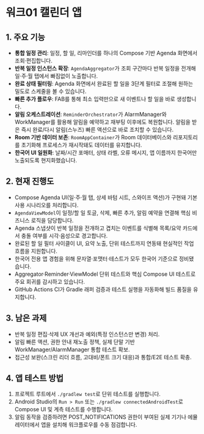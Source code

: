 # 워크01 캘린더 앱

## 1. 주요 기능
- **통합 일정 관리**: 일정, 할 일, 리마인더를 하나의 Compose 기반 Agenda 화면에서 조회·편집합니다.
- **반복 일정 인스턴스 확장**: `AgendaAggregator`가 조회 구간마다 반복 일정을 전개해 일·주·월 탭에서 빠짐없이 노출합니다.
- **완료 상태 필터링**: Agenda 화면에서 완료된 할 일을 3단계 필터로 조절해 원하는 밀도로 스케줄을 볼 수 있습니다.
- **빠른 추가 플로우**: FAB를 통해 최소 입력만으로 새 이벤트나 할 일을 바로 생성합니다.
- **알림 오케스트레이션**: `ReminderOrchestrator`가 AlarmManager와 WorkManager를 활용해 알림을 예약하고 재부팅 이후에도 복원합니다. 알림을 받은 즉시 완료/다시 알림(스누즈) 빠른 액션으로 바로 조치할 수 있습니다.
- **Room 기반 데이터 보존**: `RoomAppContainer`가 Room 데이터베이스와 리포지토리를 초기화해 프로세스가 재시작돼도 데이터를 유지합니다.
- **한국어 UI 일원화**: 날짜/시간 포매터, 상태 라벨, 오류 메시지, 앱 이름까지 한국어만 노출되도록 현지화했습니다.

## 2. 현재 진행도
- Compose Agenda UI(일·주·월 탭, 상세 바텀 시트, 스와이프 액션)가 구현돼 기본 사용 시나리오를 처리합니다.
- `AgendaViewModel`이 일정/할 일 토글, 삭제, 빠른 추가, 알림 예약을 연결해 핵심 비즈니스 로직을 담당합니다.
- Agenda 스냅샷이 반복 일정을 전개하고 겹치는 이벤트를 식별해 목록/요약 카드에서 충돌 여부를 시각·음성으로 경고합니다.
- 완료된 할 일 필터 사이클이 UI, 요약 노출, 단위 테스트까지 연동돼 현실적인 작업 흐름을 지원합니다.
- 한국어 전용 앱 경험을 위해 문자열·포맷터·테스트가 모두 한국어 기준으로 정비됐습니다.
- Aggregator·Reminder·ViewModel 단위 테스트와 핵심 Compose UI 테스트로 주요 회귀를 감시하고 있습니다.
- GitHub Actions CI가 Gradle 래퍼 검증과 테스트 실행을 자동화해 빌드 품질을 유지합니다.

## 3. 남은 과제
- 반복 일정 편집·삭제 UX 개선과 예외(특정 인스턴스만 변경) 처리.
- 알림 빠른 액션, 권한 안내 재노출 정책, 실제 단말 기반 WorkManager/AlarmManager 통합 테스트 확보.
- 접근성 보완(스크린 리더 흐름, 고대비/폰트 크기 대응)과 통합/E2E 테스트 확충.

## 4. 앱 테스트 방법
1. 프로젝트 루트에서 `./gradlew test`로 단위 테스트를 실행합니다.
2. Android Studio의 `Run > Run` 또는 `./gradlew connectedAndroidTest`로 Compose UI 및 계측 테스트를 수행합니다.
3. 알림 동작을 검증하려면 POST_NOTIFICATIONS 권한이 부여된 실제 기기나 에뮬레이터에서 앱을 설치해 워크플로우를 수동 점검합니다.
